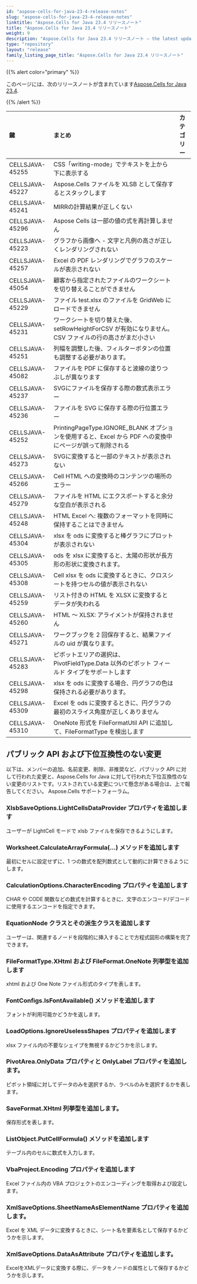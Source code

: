 ```yaml
---
id: "aspose-cells-for-java-23-4-release-notes"
slug: "aspose-cells-for-java-23-4-release-notes"
linktitle: "Aspose.Cells for Java 23.4 リリースノート"
title: "Aspose.Cells for Java 23.4 リリースノート"
weight: 9
description: "Aspose.Cells for Java 23.4 リリースノート – the latest updates and fixes."
type: "repository"
layout: "release"
family_listing_page_title: "Aspose.Cells for Java 23.4 リリースノート"
---
```

{{% alert color="primary" %}}

このページには、次のリリースノートが含まれています[Aspose.Cells for Java 23.4](https://releases.aspose.com/cells/java/).

{{% /alert %}}

|**鍵**|**まとめ**|**カテゴリー**|
| :- | :- | :- |
|CELLSJAVA-45255|CSS「writing-mode」でテキストを上から下に表示する|
|CELLSJAVA-45227|Aspose.Cells ファイルを XLSB として保存するとスタックします|
|CELLSJAVA-45241|MIRRの計算結果が正しくない|
|CELLSJAVA-45296|Aspose Cells は一部の値の式を再計算しません|
|CELLSJAVA-45223|グラフから画像へ - 文字と凡例の高さが正しくレンダリングされない|
|CELLSJAVA-45257|Excel の PDF レンダリングでグラフのスケールが表示されない|
|CELLSJAVA-45054|顧客から指定されたファイルのワークシートを切り替えることができません|
|CELLSJAVA-45229|ファイル test.xlsx のファイルを GridWeb にロードできません|
|CELLSJAVA-45231|ワークシートを切り替えた後、setRowHeightForCSV が有効になりません。CSV ファイルの行の高さがまだ小さい|
|CELLSJAVA-45251|列幅を調整した後、フィルターボタンの位置も調整する必要があります。|
|CELLSJAVA-45082|ファイルを PDF に保存すると波線の塗りつぶしが異なります|
|CELLSJAVA-45237|SVGにファイルを保存する際の数式表示エラー|
|CELLSJAVA-45236|ファイルを SVG に保存する際の行位置エラー|
|CELLSJAVA-45252|PrintingPageType.IGNORE_BLANK オプションを使用すると、Excel から PDF への変換中にページが誤って削除される|
|CELLSJAVA-45273|SVGに変換すると一部のテキストが表示されない|
|CELLSJAVA-45266|Cell HTML への変換時のコンテンツの場所のエラー|
|CELLSJAVA-45279|ファイルを HTML にエクスポートすると余分な空白が表示される|
|CELLSJAVA-45248|HTML Excel へ: 複数のフォーマットを同時に保持することはできません|
|CELLSJAVA-45304|xlsx を ods に変換すると棒グラフにプロットが表示されない|
|CELLSJAVA-45305|ods を xlsx に変換すると、太陽の形状が長方形の形状に変換されます。|
|CELLSJAVA-45308|Cell xlsx を ods に変換するときに、クロスシートを持つセルの値が表示されない|
|CELLSJAVA-45259|リスト付きの HTML を XLSX に変換するとデータが失われる|
|CELLSJAVA-45260|HTML ～ XLSX: アライメントが保持されません|
|CELLSJAVA-45271|ワークブックを 2 回保存すると、結果ファイルの uid が異なります。|
|CELLSJAVA-45283|ピボットエリアの選択は、PivotFieldType.Data 以外のピボット フィールド タイプをサポートします|
|CELLSJAVA-45298|xlsx を ods に変換する場合、円グラフの色は保持される必要があります。|
|CELLSJAVA-45309|Excel を ods に変換するときに、円グラフの最初のスライス角度が正しくありません|
|CELLSJAVA-45310|OneNote 形式を FileFormatUtil API に追加して、FileFormatType を検出します|

##  **パブリック API および下位互換性のない変更**

以下は、メンバーの追加、名前変更、削除、非推奨など、パブリック API に対して行われた変更と、Aspose.Cells for Java に対して行われた下位互換性のない変更のリストです。リストされている変更について懸念がある場合は、上で報告してください。 Aspose.Cells サポートフォーラム。

###  **XlsbSaveOptions.LightCellsDataProvider プロパティを追加します**

ユーザーが LightCell モードで xlsb ファイルを保存できるようにします。

###  **Worksheet.CalculateArrayFormula(...) メソッドを追加します**

最初にセルに設定せずに、1 つの数式を配列数式として動的に計算できるようにします。

###  **CalculationOptions.CharacterEncoding プロパティを追加します**

CHAR や CODE 関数などの数式を計算するときに、文字のエンコード/デコードに使用するエンコードを指定できます。

###  **EquationNode クラスとその派生クラスを追加します**

ユーザーは、関連するノードを段階的に挿入することで方程式図形の構築を完了できます。

###  **FileFormatType.XHtml および FileFormat.OneNote 列挙型を追加します**

xhtml および One Note ファイル形式のタイプを表します。

###  **FontConfigs.IsFontAvailable() メソッドを追加します**

フォントが利用可能かどうかを返します。

###  **LoadOptions.IgnoreUselessShapes プロパティを追加します**

xlsx ファイル内の不要なシェイプを無視するかどうかを示します。

###  **PivotArea.OnlyData プロパティと OnlyLabel プロパティを追加します。**

ピボット領域に対してデータのみを選択するか、ラベルのみを選択するかを表します。

###  **SaveFormat.XHtml 列挙型を追加します。**

保存形式を表します。

###  **ListObject.PutCellFormula() メソッドを追加します**

テーブル内のセルに数式を入力します。

###  **VbaProject.Encoding プロパティを追加します**

Excel ファイル内の VBA プロジェクトのエンコーディングを取得および設定します。

###  **XmlSaveOptions.SheetNameAsElementName プロパティを追加します。**

Excel を XML データに変換するときに、シート名を要素名として保存するかどうかを示します。

###  **XmlSaveOptions.DataAsAttribute プロパティを追加します。**

ExcelをXMLデータに変換する際に、データをノードの属性として保存するかどうかを示します。
